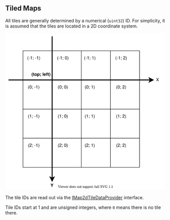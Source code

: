 
## Tiled Maps

All tiles are generally determined by a numerical (`uint32`) ID.
For simplicity, it is assumed that the tiles are located in a 2D coordinate system.

![the tile coordinates system](./tile-coordinates.svg)

The tile IDs are read out via the [IMap2dTileDataProvider](IMap2dTileDataProvider.ts) interface.

Tile IDs start at 1 and are unsigned integers, where `0` means there is no tile there.
